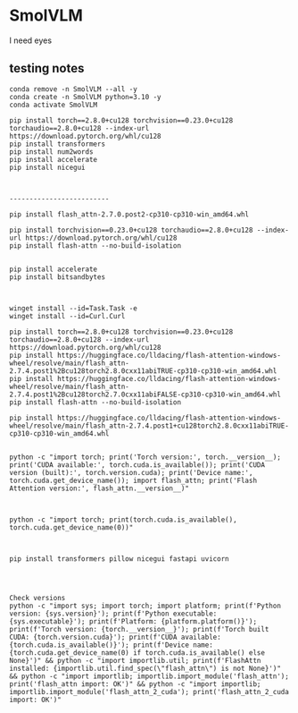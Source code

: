 # SmolVLM
I need eyes


## testing notes

    conda remove -n SmolVLM --all -y  
    conda create -n SmolVLM python=3.10 -y  
    conda activate SmolVLM  

    pip install torch==2.8.0+cu128 torchvision==0.23.0+cu128 torchaudio==2.8.0+cu128 --index-url https://download.pytorch.org/whl/cu128
    pip install transformers
    pip install num2words
    pip install accelerate
    pip install nicegui



    -------------------------

    pip install flash_attn-2.7.0.post2-cp310-cp310-win_amd64.whl

    pip install torchvision==0.23.0+cu128 torchaudio==2.8.0+cu128 --index-url https://download.pytorch.org/whl/cu128
    pip install flash-attn --no-build-isolation

    
    pip install accelerate
    pip install bitsandbytes
    

  
    winget install --id=Task.Task -e  
    winget install --id=Curl.Curl  

    pip install torch==2.8.0+cu128 torchvision==0.23.0+cu128 torchaudio==2.8.0+cu128 --index-url https://download.pytorch.org/whl/cu128
    pip install https://huggingface.co/lldacing/flash-attention-windows-wheel/resolve/main/flash_attn-2.7.4.post1%2Bcu128torch2.8.0cxx11abiTRUE-cp310-cp310-win_amd64.whl
    pip install https://huggingface.co/lldacing/flash-attention-windows-wheel/resolve/main/flash_attn-2.7.4.post1%2Bcu128torch2.7.0cxx11abiFALSE-cp310-cp310-win_amd64.whl
    pip install flash-attn --no-build-isolation

    pip install https://huggingface.co/lldacing/flash-attention-windows-wheel/resolve/main/flash_attn-2.7.4.post1+cu128torch2.8.0cxx11abiTRUE-cp310-cp310-win_amd64.whl


    python -c "import torch; print('Torch version:', torch.__version__); print('CUDA available:', torch.cuda.is_available()); print('CUDA version (built):', torch.version.cuda); print('Device name:', torch.cuda.get_device_name()); import flash_attn; print('Flash Attention version:', flash_attn.__version__)"



    python -c "import torch; print(torch.cuda.is_available(), torch.cuda.get_device_name(0))"



    pip install transformers pillow nicegui fastapi uvicorn
    



    Check versions
    python -c "import sys; import torch; import platform; print(f'Python version: {sys.version}'); print(f'Python executable: {sys.executable}'); print(f'Platform: {platform.platform()}'); print(f'Torch version: {torch.__version__}'); print(f'Torch built CUDA: {torch.version.cuda}'); print(f'CUDA available: {torch.cuda.is_available()}'); print(f'Device name: {torch.cuda.get_device_name(0) if torch.cuda.is_available() else None}')" && python -c "import importlib.util; print(f'FlashAttn installed: {importlib.util.find_spec(\"flash_attn\") is not None}')" && python -c "import importlib; importlib.import_module('flash_attn'); print('flash_attn import: OK')" && python -c "import importlib; importlib.import_module('flash_attn_2_cuda'); print('flash_attn_2_cuda import: OK')"
